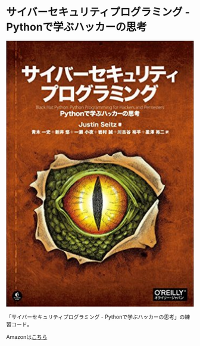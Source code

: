 # サイバーセキュリティプログラミング - Pythonで学ぶハッカーの思考
![book](./__picture__/book.png)

「サイバーセキュリティプログラミング - Pythonで学ぶハッカーの思考」の練習コード。

Amazonは[こちら](https://www.amazon.co.jp/%E3%82%B5%E3%82%A4%E3%83%90%E3%83%BC%E3%82%BB%E3%82%AD%E3%83%A5%E3%83%AA%E3%83%86%E3%82%A3%E3%83%97%E3%83%AD%E3%82%B0%E3%83%A9%E3%83%9F%E3%83%B3%E3%82%B0-%E2%80%95Python%E3%81%A7%E5%AD%A6%E3%81%B6%E3%83%8F%E3%83%83%E3%82%AB%E3%83%BC%E3%81%AE%E6%80%9D%E8%80%83-Justin-Seitz/dp/4873117313)

